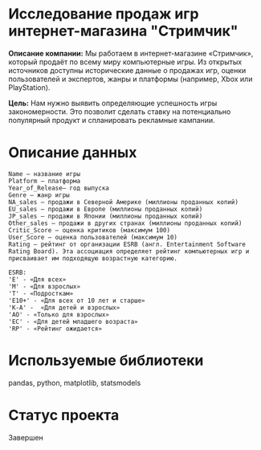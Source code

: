 # Исследование продаж игр интернет-магазина "Cтримчик"

**Описание компании:** Мы работаем в интернет-магазине «Стримчик», который продаёт по всему миру компьютерные игры. Из открытых источников доступны исторические данные о продажах игр, оценки пользователей и экспертов, жанры и платформы (например, Xbox или PlayStation). 

**Цель:** Нам нужно выявить определяющие успешность игры закономерности. Это позволит сделать ставку на потенциально популярный продукт и спланировать рекламные кампании.

# Описание данных

    Name — название игры
    Platform — платформа
    Year_of_Release— год выпуска
    Genre — жанр игры
    NA_sales — продажи в Северной Америке (миллионы проданных копий)
    EU_sales — продажи в Европе (миллионы проданных копий)
    JP_sales — продажи в Японии (миллионы проданных копий)
    Other_sales — продажи в других странах (миллионы проданных копий)
    Critic_Score — оценка критиков (максимум 100)
    User_Score — оценка пользователей (максимум 10)
    Rating — рейтинг от организации ESRB (англ. Entertainment Software Rating Board). Эта ассоциация определяет рейтинг компьютерных игр и присваивает им подходящую возрастную категорию.
    
    ESRB:
    'E' - «Для всех»
    'M' - «Для взрослых»
    'T' - «Подросткам»
    'E10+' - «Для всех от 10 лет и старше»
    'K-A' -  «Для детей и взрослых»
    'AO' - «Только для взрослых»
    'EC' - «Для детей младшего возраста»
    'RP' - «Рейтинг ожидается»
    
# Используемые библиотеки

pandas, python, matplotlib, statsmodels

# Статус проекта 

Завершен


